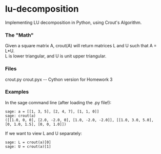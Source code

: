 lu-decomposition
================
Implementing LU decomposition in Python, using Crout's Algorithm.

### The "Math"

Given a square matrix A, crout(A) will return matrices L and U such that A = L*U.  
L is lower triangular, and U is unit upper triangular.

### Files
crout.py
crout.pyx -- Cython version for Homework 3

### Examples

In the sage command line (after loading the .py file!):

    sage: a = [[1, 3, 5], [2, 4, 7], [1, 1, 0]]
    sage: crout(a)
    ([[1.0, 0, 0], [2.0, -2.0, 0], [1.0, -2.0, -2.0]], [[1.0, 3.0, 5.0], [0, 1.0, 1.5], [0, 0, 1.0]])

If we want to view L and U separately:

    sage: L = crout(a)[0]
    sage: U = crout(a)[1]
